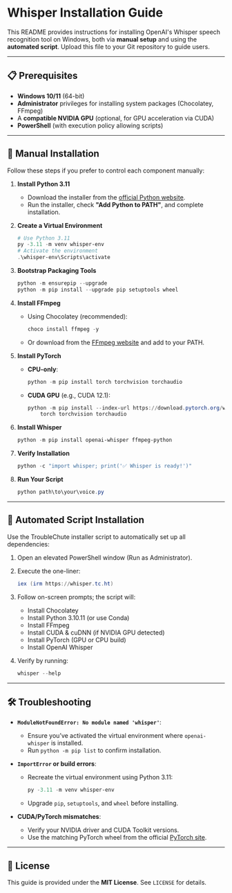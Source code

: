 # Whisper Installation Guide

This README provides instructions for installing OpenAI's Whisper speech recognition tool on Windows, both via **manual setup** and using the **automated script**. Upload this file to your Git repository to guide users.

---

## 📋 Prerequisites

* **Windows 10/11** (64-bit)
* **Administrator** privileges for installing system packages (Chocolatey, FFmpeg)
* A **compatible NVIDIA GPU** (optional, for GPU acceleration via CUDA)
* **PowerShell** (with execution policy allowing scripts)

---

## 🔧 Manual Installation

Follow these steps if you prefer to control each component manually:

1. **Install Python 3.11**

   * Download the installer from the [official Python website](https://www.python.org/downloads/release/python-3119/).
   * Run the installer, check **"Add Python to PATH"**, and complete installation.

2. **Create a Virtual Environment**

   ```powershell
   # Use Python 3.11
   py -3.11 -m venv whisper-env
   # Activate the environment
   .\whisper-env\Scripts\activate
   ```

3. **Bootstrap Packaging Tools**

   ```powershell
   python -m ensurepip --upgrade
   python -m pip install --upgrade pip setuptools wheel
   ```

4. **Install FFmpeg**

   * Using Chocolatey (recommended):

     ```powershell
     choco install ffmpeg -y
     ```
   * Or download from the [FFmpeg website](https://ffmpeg.org/) and add to your PATH.

5. **Install PyTorch**

   * **CPU-only**:

     ```powershell
     python -m pip install torch torchvision torchaudio
     ```
   * **CUDA GPU** (e.g., CUDA 12.1):

     ```powershell
     python -m pip install --index-url https://download.pytorch.org/whl/cu121 \
         torch torchvision torchaudio
     ```

6. **Install Whisper**

   ```powershell
   python -m pip install openai-whisper ffmpeg-python
   ```

7. **Verify Installation**

   ```powershell
   python -c "import whisper; print('✅ Whisper is ready!')"
   ```

8. **Run Your Script**

   ```powershell
   python path\to\your\voice.py
   ```

---

## 🤖 Automated Script Installation

Use the TroubleChute installer script to automatically set up all dependencies:

1. Open an elevated PowerShell window (Run as Administrator).
2. Execute the one-liner:

   ```powershell
   iex (irm https://whisper.tc.ht)
   ```
3. Follow on-screen prompts; the script will:

   * Install Chocolatey
   * Install Python 3.10.11 (or use Conda)
   * Install FFmpeg
   * Install CUDA & cuDNN (if NVIDIA GPU detected)
   * Install PyTorch (GPU or CPU build)
   * Install OpenAI Whisper
4. Verify by running:

   ```powershell
   whisper --help
   ```

---

## 🛠️ Troubleshooting

* **`ModuleNotFoundError: No module named 'whisper'`**:

  * Ensure you’ve activated the virtual environment where `openai-whisper` is installed.
  * Run `python -m pip list` to confirm installation.

* **`ImportError` or build errors**:

  * Recreate the virtual environment using Python 3.11:

    ```powershell
    py -3.11 -m venv whisper-env
    ```
  * Upgrade `pip`, `setuptools`, and `wheel` before installing.

* **CUDA/PyTorch mismatches**:

  * Verify your NVIDIA driver and CUDA Toolkit versions.
  * Use the matching PyTorch wheel from the official [PyTorch site](https://pytorch.org/get-started/locally/).

---

## 📄 License

This guide is provided under the **MIT License**. See `LICENSE` for details.
